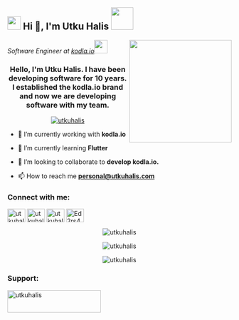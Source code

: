 <h2><img src="https://emojis.slackmojis.com/emojis/images/1531849430/4246/blob-sunglasses.gif?1531849430" width="30"/> Hi 👋, I'm Utku Halis <img src="https://media.giphy.com/media/12oufCB0MyZ1Go/giphy.gif" width="50"></h2>
<img align='right' src="https://media.giphy.com/media/M9gbBd9nbDrOTu1Mqx/giphy.gif" width="230">
<p><em>Software Engineer at <a href="https://kodla.io/">kodla.io</a><img src="https://media.giphy.com/media/WUlplcMpOCEmTGBtBW/giphy.gif" width="30"> 
</em></p>

<h3 align="center">Hello, I'm Utku Halis. I have been developing software for 10 years. I established the kodla.io brand and now we are developing software with my team.</h3>  
    
<p align="center"> <a href="https://github.com/ryo-ma/github-profile-trophy"><img src="https://github-profile-trophy.vercel.app/?username=utkuhalis" alt="utkuhalis" /></a> </p>  
  

  
- 🔭 I’m currently working with **kodla.io**  
  
- 🌱 I’m currently learning **Flutter**  
  
- 👯 I’m looking to collaborate to **develop kodla.io.**  
  
- 📫 How to reach me **personal@utkuhalis.com**  
  
<h3 align="left">Connect with me:</h3>  
<p align="left">  
<a href="https://twitter.com/utkuhalis" target="blank"><img align="center" src="https://server.kodla.io/assets/twitter.svg" alt="utkuhalis" height="30" width="40" /></a>  
<a href="https://linkedin.com/in/utkuhalis" target="blank"><img align="center" src="https://server.kodla.io/assets/linkedin.svg" alt="utkuhalis" height="30" width="40" /></a> 
<a href="https://instagram.com/utkuhalis" target="blank"><img align="center" src="https://server.kodla.io/assets/instagram.svg" alt="utkuhalis" height="30" width="40" /></a>  
<a href="https://discord.gg/Ed2rs44xmg" target="blank"><img align="center" src="https://server.kodla.io/assets/discord.svg" alt="Ed2rs44xmg" height="30" width="40" /></a>  
</p>  
  
  
<p align="center"><img align="center" src="https://github-readme-stats.vercel.app/api/top-langs?username=utkuhalis&show_icons=true&locale=en&layout=compact" alt="utkuhalis" /></p>  
  
<p align="center"><img align="center" src="https://github-readme-stats.vercel.app/api?username=utkuhalis&show_icons=true&locale=en" alt="utkuhalis" /></p>  
  
<p align="center"><img align="center" src="https://github-readme-streak-stats.herokuapp.com/?user=utkuhalis&" alt="utkuhalis" /></p>

<h3 align="left">Support:</h3>  
<p><a href="https://www.buymeacoffee.com/utkuhalis"> <img align="left" src="https://cdn.buymeacoffee.com/buttons/v2/default-yellow.png" height="50" width="210" alt="utkuhalis" /></a></p><br><br>  
